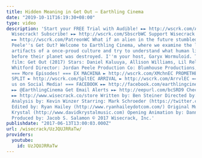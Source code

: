 ```yaml
---
title: Hidden Meaning in Get Out – Earthling Cinema
date: "2019-10-11T16:19:30+08:00"
type: video
description: 'Start your FREE Trial with Audible! ►► http://wscrk.com/AudibleEC Join
  Wisecrack! Subscribe! ►► http://wscrk.com/SbscrbWC Support Wisecrack on Patreon!
  ►► http://wscrk.com/PatreonWC What if an alien in the future stumbled upon Jordan
  Peele''s Get Out? Welcome to Earthling Cinema, where we examine the last remaining
  artifacts of a once-proud culture and try to understand what human lives were like
  before their planet was destroyed. I''m your host, Garyx Wormuloid. This week''s
  film: Get Out (2017) Stars: Daniel Kaluuya, Allison Williams, Lil Rel Howery, Bradley
  Whitford Director: Jordan Peele Production Co: Blumhouse Productions, QC Entertainment
  === More Episodes! === EX MACHINA ► http://wscrk.com/XMchnEC PROMETHEUS ► http://wscrk.com/PrmthsEC
  SPLIT ► http://wscrk.com/SpltEC ARRIVAL ► http://wscrk.com/ArrvlEC === Connect with
  us on Social Media! === FACEBOOK ►► http://facebook.com/earthlingcinema TWITTER
  ►► @EarthlingCinema Get Email Alerts ►► http://eepurl.com/bcSRD9 Check out our Merch!
  ►► http://www.wisecrack.co/store Written by: Ben Steiner Directed by: Jared Bauer
  Analysis by: Kevin Winzer Starring: Mark Schroeder (https://twitter.com/mark_schroeder)
  Edited by: Ryan Hailey (http://www.ryanhaileydotcom.com/) Original Music by: David
  Krystal (http://www.davidkrystalmusic.com) Opening Animation by: Danny Rapaport
  Produced by: Jacob S. Salamon © 2017 Wisecrack, Inc.'
publishdate: "2017-06-13T13:00:03.000Z"
url: /wisecrack/UzJQUJRRaTw/
providers:
  youtube:
    id: UzJQUJRRaTw
---
```

